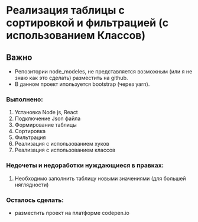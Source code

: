 # Реализация таблицы с сортировкой и фильтрацией (с использованием Классов)

## Важно
- Репозитории node_modeles, не представляется возможным (или я не знаю как это сделать) разместить на github.
- В данном проект ипользуется bootstrap (через yarn).

### Выполнено:
1) Установка Node js, React
2) Подключение Json файла
3) Формирование таблицы
4) Сортировка
5) Фильтрация
6) Реализация с использованием хуков
7) Реализация с использованием классов

### Недочеты и недоработки нуждающиеся в правках:
1) Необходимо заполнить таблицу новыми значениями (для большей няглядности)

### Осталось сделать:
- разместить проект на платформе codepen.io
